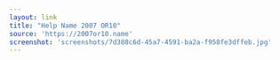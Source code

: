 ```yaml
---
layout: link
title: "Help Name 2007 OR10"
source: 'https://2007or10.name'
screenshot: 'screenshots/7d388c6d-45a7-4591-ba2a-f958fe3dffeb.jpg'
---
```


